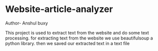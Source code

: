 # Website-article-analyzer
Author- Anshul buxy 

This project is used to extract text from the website and do some text processing.
for extracting text from the website we use beautifulsoup a python library.
then we saved our extracted text in a text file 
